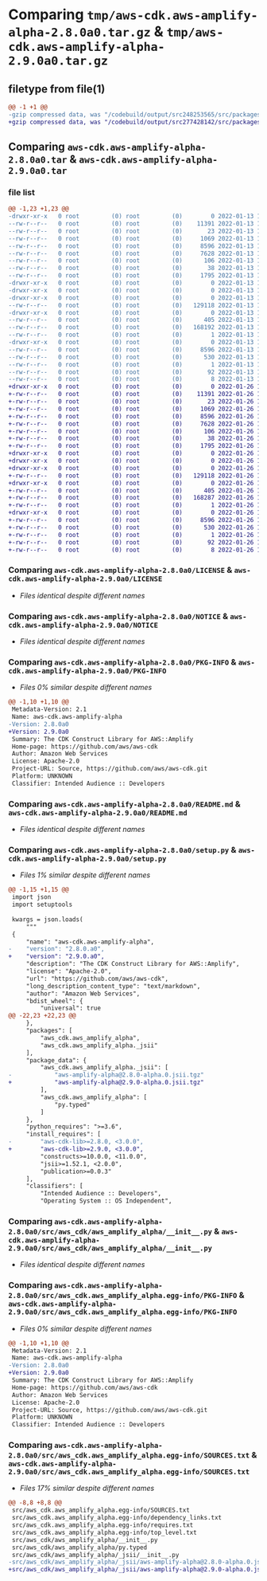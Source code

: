 # Comparing `tmp/aws-cdk.aws-amplify-alpha-2.8.0a0.tar.gz` & `tmp/aws-cdk.aws-amplify-alpha-2.9.0a0.tar.gz`

## filetype from file(1)

```diff
@@ -1 +1 @@
-gzip compressed data, was "/codebuild/output/src248253565/src/packages/individual-packages/aws-amplify/dist/python/aws-cdk.aws-amplify-alpha-2.8.0a0.tar", last modified: Thu Jan 13 18:05:50 2022, max compression
+gzip compressed data, was "/codebuild/output/src277428142/src/packages/individual-packages/aws-amplify/dist/python/aws-cdk.aws-amplify-alpha-2.9.0a0.tar", last modified: Wed Jan 26 11:22:06 2022, max compression
```

## Comparing `aws-cdk.aws-amplify-alpha-2.8.0a0.tar` & `aws-cdk.aws-amplify-alpha-2.9.0a0.tar`

### file list

```diff
@@ -1,23 +1,23 @@
-drwxr-xr-x   0 root         (0) root         (0)        0 2022-01-13 18:05:50.000000 aws-cdk.aws-amplify-alpha-2.8.0a0/
--rw-r--r--   0 root         (0) root         (0)    11391 2022-01-13 18:05:47.000000 aws-cdk.aws-amplify-alpha-2.8.0a0/LICENSE
--rw-r--r--   0 root         (0) root         (0)       23 2022-01-13 18:05:47.000000 aws-cdk.aws-amplify-alpha-2.8.0a0/MANIFEST.in
--rw-r--r--   0 root         (0) root         (0)     1069 2022-01-13 18:05:47.000000 aws-cdk.aws-amplify-alpha-2.8.0a0/NOTICE
--rw-r--r--   0 root         (0) root         (0)     8596 2022-01-13 18:05:50.000000 aws-cdk.aws-amplify-alpha-2.8.0a0/PKG-INFO
--rw-r--r--   0 root         (0) root         (0)     7628 2022-01-13 18:05:47.000000 aws-cdk.aws-amplify-alpha-2.8.0a0/README.md
--rw-r--r--   0 root         (0) root         (0)      106 2022-01-13 18:05:47.000000 aws-cdk.aws-amplify-alpha-2.8.0a0/pyproject.toml
--rw-r--r--   0 root         (0) root         (0)       38 2022-01-13 18:05:50.000000 aws-cdk.aws-amplify-alpha-2.8.0a0/setup.cfg
--rw-r--r--   0 root         (0) root         (0)     1795 2022-01-13 18:05:47.000000 aws-cdk.aws-amplify-alpha-2.8.0a0/setup.py
-drwxr-xr-x   0 root         (0) root         (0)        0 2022-01-13 18:05:50.000000 aws-cdk.aws-amplify-alpha-2.8.0a0/src/
-drwxr-xr-x   0 root         (0) root         (0)        0 2022-01-13 18:05:50.000000 aws-cdk.aws-amplify-alpha-2.8.0a0/src/aws_cdk/
-drwxr-xr-x   0 root         (0) root         (0)        0 2022-01-13 18:05:50.000000 aws-cdk.aws-amplify-alpha-2.8.0a0/src/aws_cdk/aws_amplify_alpha/
--rw-r--r--   0 root         (0) root         (0)   129118 2022-01-13 18:05:47.000000 aws-cdk.aws-amplify-alpha-2.8.0a0/src/aws_cdk/aws_amplify_alpha/__init__.py
-drwxr-xr-x   0 root         (0) root         (0)        0 2022-01-13 18:05:50.000000 aws-cdk.aws-amplify-alpha-2.8.0a0/src/aws_cdk/aws_amplify_alpha/_jsii/
--rw-r--r--   0 root         (0) root         (0)      405 2022-01-13 18:05:47.000000 aws-cdk.aws-amplify-alpha-2.8.0a0/src/aws_cdk/aws_amplify_alpha/_jsii/__init__.py
--rw-r--r--   0 root         (0) root         (0)   168192 2022-01-13 18:05:47.000000 aws-cdk.aws-amplify-alpha-2.8.0a0/src/aws_cdk/aws_amplify_alpha/_jsii/aws-amplify-alpha@2.8.0-alpha.0.jsii.tgz
--rw-r--r--   0 root         (0) root         (0)        1 2022-01-13 18:05:47.000000 aws-cdk.aws-amplify-alpha-2.8.0a0/src/aws_cdk/aws_amplify_alpha/py.typed
-drwxr-xr-x   0 root         (0) root         (0)        0 2022-01-13 18:05:50.000000 aws-cdk.aws-amplify-alpha-2.8.0a0/src/aws_cdk.aws_amplify_alpha.egg-info/
--rw-r--r--   0 root         (0) root         (0)     8596 2022-01-13 18:05:50.000000 aws-cdk.aws-amplify-alpha-2.8.0a0/src/aws_cdk.aws_amplify_alpha.egg-info/PKG-INFO
--rw-r--r--   0 root         (0) root         (0)      530 2022-01-13 18:05:50.000000 aws-cdk.aws-amplify-alpha-2.8.0a0/src/aws_cdk.aws_amplify_alpha.egg-info/SOURCES.txt
--rw-r--r--   0 root         (0) root         (0)        1 2022-01-13 18:05:50.000000 aws-cdk.aws-amplify-alpha-2.8.0a0/src/aws_cdk.aws_amplify_alpha.egg-info/dependency_links.txt
--rw-r--r--   0 root         (0) root         (0)       92 2022-01-13 18:05:50.000000 aws-cdk.aws-amplify-alpha-2.8.0a0/src/aws_cdk.aws_amplify_alpha.egg-info/requires.txt
--rw-r--r--   0 root         (0) root         (0)        8 2022-01-13 18:05:50.000000 aws-cdk.aws-amplify-alpha-2.8.0a0/src/aws_cdk.aws_amplify_alpha.egg-info/top_level.txt
+drwxr-xr-x   0 root         (0) root         (0)        0 2022-01-26 11:22:06.000000 aws-cdk.aws-amplify-alpha-2.9.0a0/
+-rw-r--r--   0 root         (0) root         (0)    11391 2022-01-26 11:22:01.000000 aws-cdk.aws-amplify-alpha-2.9.0a0/LICENSE
+-rw-r--r--   0 root         (0) root         (0)       23 2022-01-26 11:22:01.000000 aws-cdk.aws-amplify-alpha-2.9.0a0/MANIFEST.in
+-rw-r--r--   0 root         (0) root         (0)     1069 2022-01-26 11:22:01.000000 aws-cdk.aws-amplify-alpha-2.9.0a0/NOTICE
+-rw-r--r--   0 root         (0) root         (0)     8596 2022-01-26 11:22:06.000000 aws-cdk.aws-amplify-alpha-2.9.0a0/PKG-INFO
+-rw-r--r--   0 root         (0) root         (0)     7628 2022-01-26 11:22:01.000000 aws-cdk.aws-amplify-alpha-2.9.0a0/README.md
+-rw-r--r--   0 root         (0) root         (0)      106 2022-01-26 11:22:01.000000 aws-cdk.aws-amplify-alpha-2.9.0a0/pyproject.toml
+-rw-r--r--   0 root         (0) root         (0)       38 2022-01-26 11:22:06.000000 aws-cdk.aws-amplify-alpha-2.9.0a0/setup.cfg
+-rw-r--r--   0 root         (0) root         (0)     1795 2022-01-26 11:22:01.000000 aws-cdk.aws-amplify-alpha-2.9.0a0/setup.py
+drwxr-xr-x   0 root         (0) root         (0)        0 2022-01-26 11:22:06.000000 aws-cdk.aws-amplify-alpha-2.9.0a0/src/
+drwxr-xr-x   0 root         (0) root         (0)        0 2022-01-26 11:22:06.000000 aws-cdk.aws-amplify-alpha-2.9.0a0/src/aws_cdk/
+drwxr-xr-x   0 root         (0) root         (0)        0 2022-01-26 11:22:06.000000 aws-cdk.aws-amplify-alpha-2.9.0a0/src/aws_cdk/aws_amplify_alpha/
+-rw-r--r--   0 root         (0) root         (0)   129118 2022-01-26 11:22:01.000000 aws-cdk.aws-amplify-alpha-2.9.0a0/src/aws_cdk/aws_amplify_alpha/__init__.py
+drwxr-xr-x   0 root         (0) root         (0)        0 2022-01-26 11:22:06.000000 aws-cdk.aws-amplify-alpha-2.9.0a0/src/aws_cdk/aws_amplify_alpha/_jsii/
+-rw-r--r--   0 root         (0) root         (0)      405 2022-01-26 11:22:01.000000 aws-cdk.aws-amplify-alpha-2.9.0a0/src/aws_cdk/aws_amplify_alpha/_jsii/__init__.py
+-rw-r--r--   0 root         (0) root         (0)   168287 2022-01-26 11:22:01.000000 aws-cdk.aws-amplify-alpha-2.9.0a0/src/aws_cdk/aws_amplify_alpha/_jsii/aws-amplify-alpha@2.9.0-alpha.0.jsii.tgz
+-rw-r--r--   0 root         (0) root         (0)        1 2022-01-26 11:22:01.000000 aws-cdk.aws-amplify-alpha-2.9.0a0/src/aws_cdk/aws_amplify_alpha/py.typed
+drwxr-xr-x   0 root         (0) root         (0)        0 2022-01-26 11:22:06.000000 aws-cdk.aws-amplify-alpha-2.9.0a0/src/aws_cdk.aws_amplify_alpha.egg-info/
+-rw-r--r--   0 root         (0) root         (0)     8596 2022-01-26 11:22:06.000000 aws-cdk.aws-amplify-alpha-2.9.0a0/src/aws_cdk.aws_amplify_alpha.egg-info/PKG-INFO
+-rw-r--r--   0 root         (0) root         (0)      530 2022-01-26 11:22:06.000000 aws-cdk.aws-amplify-alpha-2.9.0a0/src/aws_cdk.aws_amplify_alpha.egg-info/SOURCES.txt
+-rw-r--r--   0 root         (0) root         (0)        1 2022-01-26 11:22:06.000000 aws-cdk.aws-amplify-alpha-2.9.0a0/src/aws_cdk.aws_amplify_alpha.egg-info/dependency_links.txt
+-rw-r--r--   0 root         (0) root         (0)       92 2022-01-26 11:22:06.000000 aws-cdk.aws-amplify-alpha-2.9.0a0/src/aws_cdk.aws_amplify_alpha.egg-info/requires.txt
+-rw-r--r--   0 root         (0) root         (0)        8 2022-01-26 11:22:06.000000 aws-cdk.aws-amplify-alpha-2.9.0a0/src/aws_cdk.aws_amplify_alpha.egg-info/top_level.txt
```

### Comparing `aws-cdk.aws-amplify-alpha-2.8.0a0/LICENSE` & `aws-cdk.aws-amplify-alpha-2.9.0a0/LICENSE`

 * *Files identical despite different names*

### Comparing `aws-cdk.aws-amplify-alpha-2.8.0a0/NOTICE` & `aws-cdk.aws-amplify-alpha-2.9.0a0/NOTICE`

 * *Files identical despite different names*

### Comparing `aws-cdk.aws-amplify-alpha-2.8.0a0/PKG-INFO` & `aws-cdk.aws-amplify-alpha-2.9.0a0/PKG-INFO`

 * *Files 0% similar despite different names*

```diff
@@ -1,10 +1,10 @@
 Metadata-Version: 2.1
 Name: aws-cdk.aws-amplify-alpha
-Version: 2.8.0a0
+Version: 2.9.0a0
 Summary: The CDK Construct Library for AWS::Amplify
 Home-page: https://github.com/aws/aws-cdk
 Author: Amazon Web Services
 License: Apache-2.0
 Project-URL: Source, https://github.com/aws/aws-cdk.git
 Platform: UNKNOWN
 Classifier: Intended Audience :: Developers
```

### Comparing `aws-cdk.aws-amplify-alpha-2.8.0a0/README.md` & `aws-cdk.aws-amplify-alpha-2.9.0a0/README.md`

 * *Files identical despite different names*

### Comparing `aws-cdk.aws-amplify-alpha-2.8.0a0/setup.py` & `aws-cdk.aws-amplify-alpha-2.9.0a0/setup.py`

 * *Files 1% similar despite different names*

```diff
@@ -1,15 +1,15 @@
 import json
 import setuptools
 
 kwargs = json.loads(
     """
 {
     "name": "aws-cdk.aws-amplify-alpha",
-    "version": "2.8.0.a0",
+    "version": "2.9.0.a0",
     "description": "The CDK Construct Library for AWS::Amplify",
     "license": "Apache-2.0",
     "url": "https://github.com/aws/aws-cdk",
     "long_description_content_type": "text/markdown",
     "author": "Amazon Web Services",
     "bdist_wheel": {
         "universal": true
@@ -22,23 +22,23 @@
     },
     "packages": [
         "aws_cdk.aws_amplify_alpha",
         "aws_cdk.aws_amplify_alpha._jsii"
     ],
     "package_data": {
         "aws_cdk.aws_amplify_alpha._jsii": [
-            "aws-amplify-alpha@2.8.0-alpha.0.jsii.tgz"
+            "aws-amplify-alpha@2.9.0-alpha.0.jsii.tgz"
         ],
         "aws_cdk.aws_amplify_alpha": [
             "py.typed"
         ]
     },
     "python_requires": ">=3.6",
     "install_requires": [
-        "aws-cdk-lib>=2.8.0, <3.0.0",
+        "aws-cdk-lib>=2.9.0, <3.0.0",
         "constructs>=10.0.0, <11.0.0",
         "jsii>=1.52.1, <2.0.0",
         "publication>=0.0.3"
     ],
     "classifiers": [
         "Intended Audience :: Developers",
         "Operating System :: OS Independent",
```

### Comparing `aws-cdk.aws-amplify-alpha-2.8.0a0/src/aws_cdk/aws_amplify_alpha/__init__.py` & `aws-cdk.aws-amplify-alpha-2.9.0a0/src/aws_cdk/aws_amplify_alpha/__init__.py`

 * *Files identical despite different names*

### Comparing `aws-cdk.aws-amplify-alpha-2.8.0a0/src/aws_cdk.aws_amplify_alpha.egg-info/PKG-INFO` & `aws-cdk.aws-amplify-alpha-2.9.0a0/src/aws_cdk.aws_amplify_alpha.egg-info/PKG-INFO`

 * *Files 0% similar despite different names*

```diff
@@ -1,10 +1,10 @@
 Metadata-Version: 2.1
 Name: aws-cdk.aws-amplify-alpha
-Version: 2.8.0a0
+Version: 2.9.0a0
 Summary: The CDK Construct Library for AWS::Amplify
 Home-page: https://github.com/aws/aws-cdk
 Author: Amazon Web Services
 License: Apache-2.0
 Project-URL: Source, https://github.com/aws/aws-cdk.git
 Platform: UNKNOWN
 Classifier: Intended Audience :: Developers
```

### Comparing `aws-cdk.aws-amplify-alpha-2.8.0a0/src/aws_cdk.aws_amplify_alpha.egg-info/SOURCES.txt` & `aws-cdk.aws-amplify-alpha-2.9.0a0/src/aws_cdk.aws_amplify_alpha.egg-info/SOURCES.txt`

 * *Files 17% similar despite different names*

```diff
@@ -8,8 +8,8 @@
 src/aws_cdk.aws_amplify_alpha.egg-info/SOURCES.txt
 src/aws_cdk.aws_amplify_alpha.egg-info/dependency_links.txt
 src/aws_cdk.aws_amplify_alpha.egg-info/requires.txt
 src/aws_cdk.aws_amplify_alpha.egg-info/top_level.txt
 src/aws_cdk/aws_amplify_alpha/__init__.py
 src/aws_cdk/aws_amplify_alpha/py.typed
 src/aws_cdk/aws_amplify_alpha/_jsii/__init__.py
-src/aws_cdk/aws_amplify_alpha/_jsii/aws-amplify-alpha@2.8.0-alpha.0.jsii.tgz
+src/aws_cdk/aws_amplify_alpha/_jsii/aws-amplify-alpha@2.9.0-alpha.0.jsii.tgz
```

